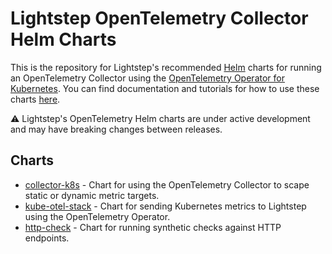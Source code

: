 # Lightstep OpenTelemetry Collector Helm Charts

This is the repository for Lightstep's recommended [Helm](https://helm.sh/) charts for running an OpenTelemetry Collector using the [OpenTelemetry Operator for Kubernetes](https://github.com/open-telemetry/opentelemetry-operator). You can find documentation and tutorials for how to use these charts [here](https://docs.lightstep.com/docs/ingest-prometheus).

⚠️ Lightstep's OpenTelemetry Helm charts are under active development and may have breaking changes between releases.

## Charts

* [collector-k8s](https://github.com/lightstep/lightstep/otel-collector-charts/tree/main/charts/collector-k8s) - Chart for using the OpenTelemetry Collector to scape static or dynamic metric targets.
* [kube-otel-stack](https://github.com/lightstep/otel-collector-charts/tree/main/charts/kube-otel-stack) - Chart for sending Kubernetes metrics to Lightstep using the OpenTelemetry Operator.
* [http-check](https://github.com/lightstep/otel-collector-charts/tree/main/charts/kube-otel-stack) - Chart for running synthetic checks against HTTP endpoints.
